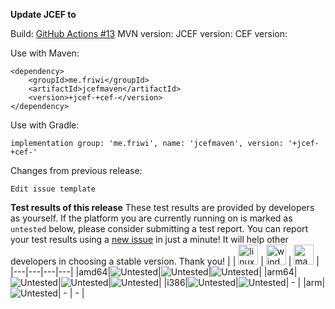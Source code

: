**Update JCEF to []()**

Build: [GitHub Actions #13](someurl)
MVN version: 
JCEF version: 
CEF version: 

Use with Maven:
```
<dependency>
    <groupId>me.friwi</groupId>
    <artifactId>jcefmaven</artifactId>
    <version>+jcef-+cef-</version>
</dependency>
```

Use with Gradle:
```
implementation group: 'me.friwi', name: 'jcefmaven', version: '+jcef-+cef-'
```

Changes from previous release:
```
Edit issue template
```
**Test results of this release**
These test results are provided by developers as yourself. If the platform you are currently running on is marked as `untested` below, please consider submitting a test report. You can report your test results using a [new issue](https://github.com/jcefmaven/jcefmaven/issues/new/choose) in just a minute! It will help other developers in choosing a stable version. Thank you!
|  | <img src="https://simpleicons.org/icons/linux.svg" alt="linux" width="32" height="32"> | <img src="https://simpleicons.org/icons/windows.svg" alt="windows" width="32" height="32"> | <img src="https://simpleicons.org/icons/apple.svg" alt="macosx" width="32" height="32"> |
|---|---|---|---|
|amd64|![Untested](https://img.shields.io/badge/linux--amd64-Untested-lightgrey)|![Untested](https://img.shields.io/badge/windows--amd64-Untested-lightgrey)|![Untested](https://img.shields.io/badge/macosx--amd64-Untested-lightgrey)|
|arm64|![Untested](https://img.shields.io/badge/linux--arm64-Untested-lightgrey)|![Untested](https://img.shields.io/badge/windows--arm64-Untested-lightgrey)|![Untested](https://img.shields.io/badge/macosx--arm64-Untested-lightgrey)|
|i386|![Untested](https://img.shields.io/badge/linux--i386-Untested-lightgrey)|![Untested](https://img.shields.io/badge/windows--i386-Untested-lightgrey)| - |
|arm|![Untested](https://img.shields.io/badge/linux--arm-Untested-lightgrey)| - | - |
